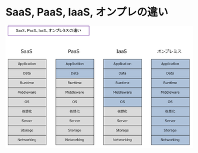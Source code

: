 # SaaS, PaaS, IaaS, オンプレの違い
![](https://github.com/buzzricksons/til/blob/master/_Image/Cloud/cd30d1543efad54f2c36626a2d36b061.png)